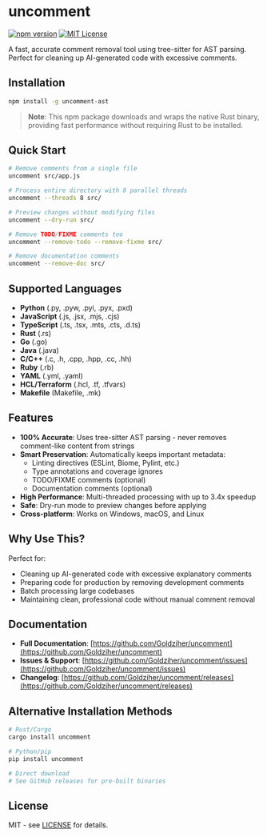 # uncomment

[![npm version](https://badge.fury.io/js/uncomment.svg)](https://badge.fury.io/js/uncomment)
[![MIT License](https://img.shields.io/badge/license-MIT-blue.svg)](https://github.com/Goldziher/uncomment/blob/main/LICENSE)

A fast, accurate comment removal tool using tree-sitter for AST parsing. Perfect for cleaning up AI-generated code with excessive comments.

## Installation

```bash
npm install -g uncomment-ast
```

> **Note**: This npm package downloads and wraps the native Rust binary, providing fast performance without requiring Rust to be installed.

## Quick Start

```bash
# Remove comments from a single file
uncomment src/app.js

# Process entire directory with 8 parallel threads
uncomment --threads 8 src/

# Preview changes without modifying files
uncomment --dry-run src/

# Remove TODO/FIXME comments too
uncomment --remove-todo --remove-fixme src/

# Remove documentation comments
uncomment --remove-doc src/
```

## Supported Languages

- **Python** (.py, .pyw, .pyi, .pyx, .pxd)
- **JavaScript** (.js, .jsx, .mjs, .cjs)
- **TypeScript** (.ts, .tsx, .mts, .cts, .d.ts)
- **Rust** (.rs)
- **Go** (.go)
- **Java** (.java)
- **C/C++** (.c, .h, .cpp, .hpp, .cc, .hh)
- **Ruby** (.rb)
- **YAML** (.yml, .yaml)
- **HCL/Terraform** (.hcl, .tf, .tfvars)
- **Makefile** (Makefile, .mk)

## Features

- **100% Accurate**: Uses tree-sitter AST parsing - never removes comment-like content from strings
- **Smart Preservation**: Automatically keeps important metadata:
  - Linting directives (ESLint, Biome, Pylint, etc.)
  - Type annotations and coverage ignores
  - TODO/FIXME comments (optional)
  - Documentation comments (optional)
- **High Performance**: Multi-threaded processing with up to 3.4x speedup
- **Safe**: Dry-run mode to preview changes before applying
- **Cross-platform**: Works on Windows, macOS, and Linux

## Why Use This?

Perfect for:

- Cleaning up AI-generated code with excessive explanatory comments
- Preparing code for production by removing development comments
- Batch processing large codebases
- Maintaining clean, professional code without manual comment removal

## Documentation

- **Full Documentation**: [https://github.com/Goldziher/uncomment](https://github.com/Goldziher/uncomment)
- **Issues & Support**: [https://github.com/Goldziher/uncomment/issues](https://github.com/Goldziher/uncomment/issues)
- **Changelog**: [https://github.com/Goldziher/uncomment/releases](https://github.com/Goldziher/uncomment/releases)

## Alternative Installation Methods

```bash
# Rust/Cargo
cargo install uncomment

# Python/pip
pip install uncomment

# Direct download
# See GitHub releases for pre-built binaries
```

## License

MIT - see [LICENSE](https://github.com/Goldziher/uncomment/blob/main/LICENSE) for details.
